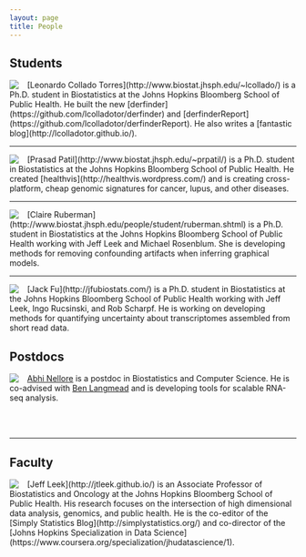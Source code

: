 ```yaml
---
layout: page
title: People
---
```


## Students


<div style="float: left; margin-right:15px">
    <img src="../images/leo.png"/>
</div>
[Leonardo Collado Torres](http://www.biostat.jhsph.edu/~lcollado/) is a Ph.D. student in Biostatistics at the Johns Hopkins Bloomberg School of Public Health. He built the new [derfinder](https://github.com/lcolladotor/derfinder) and [derfinderReport](https://github.com/lcolladotor/derfinderReport). He also writes a [fantastic blog](http://lcolladotor.github.io/).

</br>

---


<div style="float: left; margin-right:15px">
    <img src="../images/prasad.jpg"/>
</div>
[Prasad Patil](http://www.biostat.jhsph.edu/~prpatil/) is a Ph.D. student in Biostatistics at the Johns Hopkins Bloomberg School of Public Health. He created [healthvis](http://healthvis.wordpress.com/) and is creating cross-platform, cheap genomic signatures for cancer, lupus, and other diseases. 

</br> 


---


<div style="float: left; margin-right:15px">
    <img src="../images/claire.jpg"/>
</div>
[Claire Ruberman](http://www.biostat.jhsph.edu/people/student/ruberman.shtml) is a Ph.D. student in Biostatistics at the Johns Hopkins Bloomberg School of Public Health working with Jeff Leek and Michael Rosenblum. She is developing methods for removing confounding artifacts when inferring graphical models. 

</br> 


---


<div style="float: left; margin-right:15px">
    <img src="../images/jack.png"/>
</div>
[Jack Fu](http://jfubiostats.com/) is a Ph.D. student in Biostatistics at the Johns Hopkins Bloomberg School of Public Health working with Jeff Leek, Ingo Rucsinski, and Rob Scharpf. He is working on developing methods for quantifying uncertainty about transcriptomes assembled from short read data. 

</br> 




## Postdocs

<div style="float: left; margin-right:15px">
    <img src="../images/abhi.jpeg"/>
</div>

[Abhi Nellore](https://twitter.com/AbhiNellore) is a postdoc in Biostatistics and Computer Science. He is co-advised with [Ben Langmead](http://www.langmead-lab.org/) and is developing tools for scalable RNA-seq analysis. 

</br></br>

---

## Faculty

<div style="float: left; margin-right:15px">
    <img src="../images/me.jpg"/>
</div>
[Jeff Leek](http://jtleek.github.io/) is an Associate Professor of Biostatistics and Oncology at the Johns Hopkins Bloomberg School of Public Health. His research focuses on the intersection of high dimensional data analysis, genomics, and public health. He is the co-editor of the [Simply Statistics Blog](http://simplystatistics.org/) and co-director of the [Johns Hopkins Specialization in Data Science](https://www.coursera.org/specialization/jhudatascience/1).



